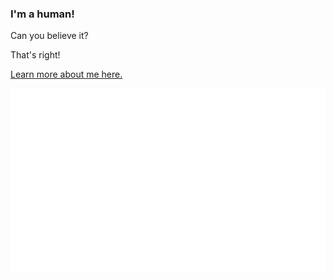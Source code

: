 ### I'm a human!
Can you believe it? 

That's right! 

[Learn more about me here.](https://chriswray.dev)

![](https://github.com/cwray-tech/stats/blob/master/generated/languages.svg)
